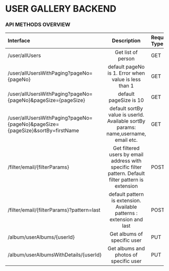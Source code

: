 # USER GALLERY BACKEND

### API METHODS OVERVIEW

| Interface                                                                     |                                              Description                                              | Request Type |
| :---------------------------------------------------------------------------- | :---------------------------------------------------------------------------------------------------: | :----------- |
| /user/allUsers                                                                |                                          Get list of person                                           | GET          |
| /user/allUsersWithPaging?pageNo={pageNo}                                      |                         default pageNo is 1. Error when value is less than 1                          | GET          |
| /user/allUsersWithPaging?pageNo={pageNo}&pageSize={pageSize}                  |                                        default pageSize is 10                                         | GET          |
| /user/allUsersWithPaging?pageNo={pageNo}&pageSize={pageSize}&sortBy=firstName |          default sortBy value is userId. Available sortBy params: name,username, email etc.           | GET          |
| /filter/email/{filterParams}                                                  | Get filtered users by email address with specific filter pattern. Default filter pattern is extension | POST         |
| /filter/email/{filterParams}?pattern=last                                     |                 default pattern is extension. Available patterns : extension and last                 | POST         |
| /album/userAlbums/{userId}                                                    |                                      Get albums of specific user                                      | PUT          |
| /album/userAlbumsWithDetails/{userId}                                         |                                Get albums and photos of specific user                                 | PUT          |
